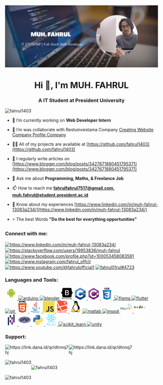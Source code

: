 ![logo](https://github.com/fahrul1403/ProfileGithub/blob/main/backgroud.png)
<h1 align="center">Hi 👋, I'm MUH. FAHRUL</h1>
<h3 align="center">A IT Student at President University</h3>

<p align="left"> <img src="https://komarev.com/ghpvc/?username=fahrul1403&label=Profile%20views&color=0e75b6&style=flat" alt="fahrul1403" /> </p>

- 🔭 I’m currently working on **Web Developer Intern**

- 👯 I’m was collaborate with Restuinvestama Company [Creating Website Company Profile Company](restuinvestama.com)

- 👨‍💻 All of my projects are available at [https://github.com/fahrul1403](https://github.com/fahrul1403)

- 📝 I regularly write articles on [https://www.blogger.com/blog/posts/3427671880451795371](https://www.blogger.com/blog/posts/3427671880451795371)

- 💬 Ask me about **Programming, Maths, & Freelance Job**

- 📫 How to reach me **fahrulfahrul7517@gmail.com, muh.fahrul@student.president.ac.id**

- 📄 Know about my experiences [https://www.linkedin.com/in/muh-fahrul-13083a234/](https://www.linkedin.com/in/muh-fahrul-13083a234/)

- ⚡ The best Words **"Do the best for everything opportunities"**

<h3 align="left">Connect with me:</h3>
<p align="left">
<a href="https://linkedin.com/in/https://www.linkedin.com/in/muh-fahrul-13083a234/" target="blank"><img align="center" src="https://raw.githubusercontent.com/rahuldkjain/github-profile-readme-generator/master/src/images/icons/Social/linked-in-alt.svg" alt="https://www.linkedin.com/in/muh-fahrul-13083a234/" height="30" width="40" /></a>
<a href="https://stackoverflow.com/users/https://stackoverflow.com/users/19953836/muh-fahrul" target="blank"><img align="center" src="https://raw.githubusercontent.com/rahuldkjain/github-profile-readme-generator/master/src/images/icons/Social/stack-overflow.svg" alt="https://stackoverflow.com/users/19953836/muh-fahrul" height="30" width="40" /></a>
<a href="https://fb.com/https://www.facebook.com/profile.php?id=100053458083591" target="blank"><img align="center" src="https://raw.githubusercontent.com/rahuldkjain/github-profile-readme-generator/master/src/images/icons/Social/facebook.svg" alt="https://www.facebook.com/profile.php?id=100053458083591" height="30" width="40" /></a>
<a href="https://instagram.com/https://www.instagram.com/fahrul_offcl/" target="blank"><img align="center" src="https://raw.githubusercontent.com/rahuldkjain/github-profile-readme-generator/master/src/images/icons/Social/instagram.svg" alt="https://www.instagram.com/fahrul_offcl/" height="30" width="40" /></a>
<a href="https://www.youtube.com/c/https://www.youtube.com/@fahrulofficial1" target="blank"><img align="center" src="https://raw.githubusercontent.com/rahuldkjain/github-profile-readme-generator/master/src/images/icons/Social/youtube.svg" alt="https://www.youtube.com/@fahrulofficial1" height="30" width="40" /></a>
<a href="https://discord.gg/fahrul01rul#4723" target="blank"><img align="center" src="https://raw.githubusercontent.com/rahuldkjain/github-profile-readme-generator/master/src/images/icons/Social/discord.svg" alt="fahrul01rul#4723" height="30" width="40" /></a>
</p>

<h3 align="left">Languages and Tools:</h3>
<p align="left"> <a href="https://developer.android.com" target="_blank" rel="noreferrer"> <img src="https://raw.githubusercontent.com/devicons/devicon/master/icons/android/android-original-wordmark.svg" alt="android" width="40" height="40"/> </a> <a href="https://www.arduino.cc/" target="_blank" rel="noreferrer"> <img src="https://cdn.worldvectorlogo.com/logos/arduino-1.svg" alt="arduino" width="40" height="40"/> </a> <a href="https://www.blender.org/" target="_blank" rel="noreferrer"> <img src="https://download.blender.org/branding/community/blender_community_badge_white.svg" alt="blender" width="40" height="40"/> </a> <a href="https://getbootstrap.com" target="_blank" rel="noreferrer"> <img src="https://raw.githubusercontent.com/devicons/devicon/master/icons/bootstrap/bootstrap-plain-wordmark.svg" alt="bootstrap" width="40" height="40"/> </a> <a href="https://www.w3schools.com/cpp/" target="_blank" rel="noreferrer"> <img src="https://raw.githubusercontent.com/devicons/devicon/master/icons/cplusplus/cplusplus-original.svg" alt="cplusplus" width="40" height="40"/> </a> <a href="https://www.w3schools.com/cs/" target="_blank" rel="noreferrer"> <img src="https://raw.githubusercontent.com/devicons/devicon/master/icons/csharp/csharp-original.svg" alt="csharp" width="40" height="40"/> </a> <a href="https://www.w3schools.com/css/" target="_blank" rel="noreferrer"> <img src="https://raw.githubusercontent.com/devicons/devicon/master/icons/css3/css3-original-wordmark.svg" alt="css3" width="40" height="40"/> </a> <a href="https://www.figma.com/" target="_blank" rel="noreferrer"> <img src="https://www.vectorlogo.zone/logos/figma/figma-icon.svg" alt="figma" width="40" height="40"/> </a> <a href="https://flutter.dev" target="_blank" rel="noreferrer"> <img src="https://www.vectorlogo.zone/logos/flutterio/flutterio-icon.svg" alt="flutter" width="40" height="40"/> </a> <a href="https://git-scm.com/" target="_blank" rel="noreferrer"> <img src="https://www.vectorlogo.zone/logos/git-scm/git-scm-icon.svg" alt="git" width="40" height="40"/> </a> <a href="https://www.w3.org/html/" target="_blank" rel="noreferrer"> <img src="https://raw.githubusercontent.com/devicons/devicon/master/icons/html5/html5-original-wordmark.svg" alt="html5" width="40" height="40"/> </a> <a href="https://www.java.com" target="_blank" rel="noreferrer"> <img src="https://raw.githubusercontent.com/devicons/devicon/master/icons/java/java-original.svg" alt="java" width="40" height="40"/> </a> <a href="https://developer.mozilla.org/en-US/docs/Web/JavaScript" target="_blank" rel="noreferrer"> <img src="https://raw.githubusercontent.com/devicons/devicon/master/icons/javascript/javascript-original.svg" alt="javascript" width="40" height="40"/> </a> <a href="https://laravel.com/" target="_blank" rel="noreferrer"> <img src="https://raw.githubusercontent.com/devicons/devicon/master/icons/laravel/laravel-plain-wordmark.svg" alt="laravel" width="40" height="40"/> </a> <a href="https://www.linux.org/" target="_blank" rel="noreferrer"> <img src="https://raw.githubusercontent.com/devicons/devicon/master/icons/linux/linux-original.svg" alt="linux" width="40" height="40"/> </a> <a href="https://www.mathworks.com/" target="_blank" rel="noreferrer"> <img src="https://upload.wikimedia.org/wikipedia/commons/2/21/Matlab_Logo.png" alt="matlab" width="40" height="40"/> </a> <a href="https://www.microsoft.com/en-us/sql-server" target="_blank" rel="noreferrer"> <img src="https://www.svgrepo.com/show/303229/microsoft-sql-server-logo.svg" alt="mssql" width="40" height="40"/> </a> <a href="https://www.mysql.com/" target="_blank" rel="noreferrer"> <img src="https://raw.githubusercontent.com/devicons/devicon/master/icons/mysql/mysql-original-wordmark.svg" alt="mysql" width="40" height="40"/> </a> <a href="https://nodejs.org" target="_blank" rel="noreferrer"> <img src="https://raw.githubusercontent.com/devicons/devicon/master/icons/nodejs/nodejs-original-wordmark.svg" alt="nodejs" width="40" height="40"/> </a> <a href="https://pandas.pydata.org/" target="_blank" rel="noreferrer"> <img src="https://raw.githubusercontent.com/devicons/devicon/2ae2a900d2f041da66e950e4d48052658d850630/icons/pandas/pandas-original.svg" alt="pandas" width="40" height="40"/> </a> <a href="https://www.php.net" target="_blank" rel="noreferrer"> <img src="https://raw.githubusercontent.com/devicons/devicon/master/icons/php/php-original.svg" alt="php" width="40" height="40"/> </a> <a href="https://www.python.org" target="_blank" rel="noreferrer"> <img src="https://raw.githubusercontent.com/devicons/devicon/master/icons/python/python-original.svg" alt="python" width="40" height="40"/> </a> <a href="https://reactjs.org/" target="_blank" rel="noreferrer"> <img src="https://raw.githubusercontent.com/devicons/devicon/master/icons/react/react-original-wordmark.svg" alt="react" width="40" height="40"/> </a> <a href="https://scikit-learn.org/" target="_blank" rel="noreferrer"> <img src="https://upload.wikimedia.org/wikipedia/commons/0/05/Scikit_learn_logo_small.svg" alt="scikit_learn" width="40" height="40"/> </a>  <a href="https://unity.com/" target="_blank" rel="noreferrer"> <img src="https://www.vectorlogo.zone/logos/unity3d/unity3d-icon.svg" alt="unity" width="40" height="40"/> </a> </p>

<h3 align="left">Support:</h3>
<p><a href="https://www.buymeacoffee.com/https://link.dana.id/qr/dtnnq7hj"> <img align="left" src="https://cdn.buymeacoffee.com/buttons/v2/default-yellow.png" height="50" width="210" alt="https://link.dana.id/qr/dtnnq7hj" /></a><a href="https://ko-fi.com/https://link.dana.id/qr/dtnnq7hj"> <img align="left" src="https://cdn.ko-fi.com/cdn/kofi3.png?v=3" height="50" width="210" alt="https://link.dana.id/qr/dtnnq7hj" /></a></p><br><br>

<p><img align="left" src="https://github-readme-stats.vercel.app/api/top-langs?username=fahrul1403&show_icons=true&locale=en&layout=compact" alt="fahrul1403" /></p>

<p>&nbsp;<img align="center" src="https://github-readme-stats.vercel.app/api?username=fahrul1403&show_icons=true&locale=en" alt="fahrul1403" /></p>

<p><img align="center" src="https://github-readme-streak-stats.herokuapp.com/?user=fahrul1403&" alt="fahrul1403" /></p>


